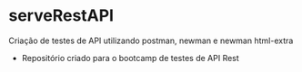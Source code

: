 # serveRestAPI
Criação de testes de API utilizando postman, newman e newman html-extra
* Repositório criado para o bootcamp de testes de API Rest

